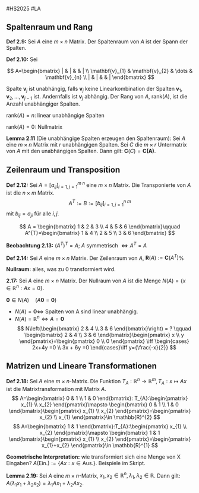 #HS2025 #LA 

## Spaltenraum und Rang

**Def 2.9:** Sei $A$ eine $m\times n$ Matrix. Der Spaltenraum von $A$ ist der Spann der Spalten.

**Def 2.10:** Sei

$$
A=\begin{bmatrix}
| & | &  & | \\
\mathbf{v}_{1} & \mathbf{v}_{2}  & \dots  & \mathbf{v}_{n} \\
| & | &  & |
\end{bmatrix}
$$

Spalte $\mathbf{v}_{j}$ ist unabhängig, falls $\mathbf{v}_{j}$ keine Linearkombination der Spalten $\mathbf{v}_{1},\mathbf{v}_{2},\dots,\mathbf{v}_{j-1}$ ist. Andernfalls ist $\mathbf{v}_{j}$ abhängig. Der Rang von $A, \: \text{rank}(A)$, ist die Anzahl unabhängiger Spalten.

$\text{rank}(A)=n$: linear unabhängige Spalten

$\text{rank}(A)=0$: Nullmatrix

**Lemma 2.11** (Die unabhängige Spalten erzeugen den Spaltenraum): Sei $A$ eine $m\times n$ Matrix mit $r$ unabhängigen Spalten. Sei $C$ die $m\times r$ Untermatrix von $A$ mit den unabhängigen Spalten. Dann gilt: $\mathbf{C}(C)=\mathbf{C(A)}$.

## Zeilenraum und Transposition

**Def 2.12:** Sei $A= [a_{ij}]_{i=1, j=1}^{m \; n}$ eine $m\times n$ Matrix. Die Transponierte von $A$ ist die $n\times m$ Matrix.
$$
A^{T}:= B := [b_{ij}]_{i=1,j=1}^{n \; m}
$$
mit $b_{ij}=a_{ji}$ für alle $i,j$.

$$
A = \begin{bmatrix}
1 & 2 & 3 \\
4 & 5 & 6
\end{bmatrix}\qquad A^{T}=\begin{bmatrix}
1 & 4 \\
2 & 5 \\
3 & 6
\end{bmatrix} 
$$

**Beobachtung 2.13:** $(A^{T})^{T}= A$; $A$ symmetrisch $\iff A^{T}=A$ 

**Def 2.14:** Sei $A$ eine $m\times n$ Matrix. Der Zeilenraum von $A$, $\mathbf{R}(A):=\mathbf{C}(A^{T})$%

**Nullraum:** alles, was zu 0 transformiert wird. 

**2.17:** Sei $A$ eine $m\times n$ Matrix. Der Nullraum von $A$ ist die Menge $N(A)=\{ x\in \mathbb{R}^{n}:Ax=0 \}$.

$\mathbf{0}\in N(A) \quad (A\mathbf{0}=\mathbf{0})$

- $N(A)=\mathbf{0}\iff$ Spalten von A sind linear unabhängig.
- $N(A)=\mathbb{R}^{n}\iff A=\mathbf{0}$
$$
N\left(\begin{bmatrix}
2 & 4 \\
3 & 6
\end{bmatrix}\right) = ? \qquad \begin{bmatrix}
2 & 4 \\
3 & 6
\end{bmatrix}\begin{pmatrix}
x \\
y
\end{pmatrix}=\begin{pmatrix}
0 \\
0
\end{pmatrix} \iff \begin{cases}
2x+4y =0 \\
3x + 6y =0
\end{cases}\iff y={\frac{-x}{2}}
$$

## Matrizen und Lineare Transformationen

**Def 2.18:** Sei $A$ eine $m\times n$-Matrix. Die Funktion $T_{A}:\mathbb{R}^{n}\to \mathbb{R}^{m}, T_{A}: x\mapsto Ax$ ist die Matrixtransformation mit Matrix $A$.
$$
A=\begin{bmatrix}
0 & 1 \\
1 & 0
\end{bmatrix}: T_{A}:\begin{pmatrix}
x_{1} \\
x_{2}
\end{pmatrix}\mapsto \begin{bmatrix}
0 & 1 \\
1 & 0
\end{bmatrix}\begin{pmatrix}
x_{1} \\
x_{2}
\end{pmatrix}=\begin{pmatrix}
x_{2} \\
x_{1}
\end{pmatrix}\in \mathbb{R}^{2}
$$
$$
A=\begin{bmatrix}
1 & 1
\end{bmatrix}:T_{A}:\begin{pmatrix}
x_{1} \\
x_{2}
\end{pmatrix}\mapsto \begin{bmatrix}
1 & 1
\end{bmatrix}\begin{pmatrix}
x_{1} \\
x_{2}
\end{pmatrix}=\begin{pmatrix}
x_{1}+x_{2}
\end{pmatrix}\in \mathbb{R}^{1}
$$

**Geometrische Interpretation:** wie transformiert sich eine Menge von X Eingaben? $A(\text{Ein.}):= \{ Ax : x\in \text{Aus.} \}$. Beispiele im Skript.

**Lemma 2.19:** Sei $A$ eine $m\times n$-Matrix, $x_{1},x_{2}\in \mathbb{R}^{n}, \lambda_{1},\lambda_{2}\in \mathbb{R}$. Dann gilt: $A(\lambda_{1}x_{1}+\lambda_{2}x_{2})=\lambda_{1}Ax_{1}+\lambda_{2}Ax_{2}$.